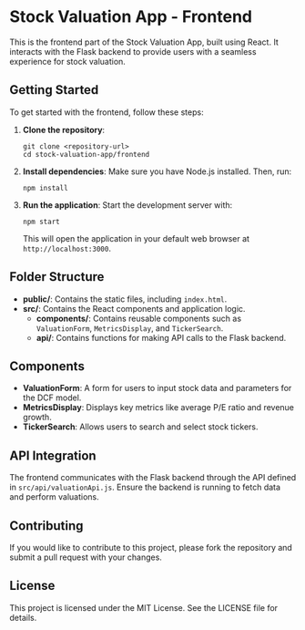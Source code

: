 # Stock Valuation App - Frontend

This is the frontend part of the Stock Valuation App, built using React. It interacts with the Flask backend to provide users with a seamless experience for stock valuation.

## Getting Started

To get started with the frontend, follow these steps:

1. **Clone the repository**:
   ```
   git clone <repository-url>
   cd stock-valuation-app/frontend
   ```

2. **Install dependencies**:
   Make sure you have Node.js installed. Then, run:
   ```
   npm install
   ```

3. **Run the application**:
   Start the development server with:
   ```
   npm start
   ```
   This will open the application in your default web browser at `http://localhost:3000`.

## Folder Structure

- **public/**: Contains the static files, including `index.html`.
- **src/**: Contains the React components and application logic.
  - **components/**: Contains reusable components such as `ValuationForm`, `MetricsDisplay`, and `TickerSearch`.
  - **api/**: Contains functions for making API calls to the Flask backend.

## Components

- **ValuationForm**: A form for users to input stock data and parameters for the DCF model.
- **MetricsDisplay**: Displays key metrics like average P/E ratio and revenue growth.
- **TickerSearch**: Allows users to search and select stock tickers.

## API Integration

The frontend communicates with the Flask backend through the API defined in `src/api/valuationApi.js`. Ensure the backend is running to fetch data and perform valuations.

## Contributing

If you would like to contribute to this project, please fork the repository and submit a pull request with your changes.

## License

This project is licensed under the MIT License. See the LICENSE file for details.